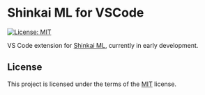 Shinkai ML for VSCode
=====================

[![License: MIT][mit-badge]][mit-url]

VS Code extension for [Shinkai ML][skml], currently in early development.

License
-------

This project is licensed under the terms of the [MIT][mit-url] license.

[skml]: https://github.com/kkshinkai/shinkai-ml
[mit-badge]: https://img.shields.io/badge/License-MIT-blue.svg
[mit-url]: ./LICENSE.txt
